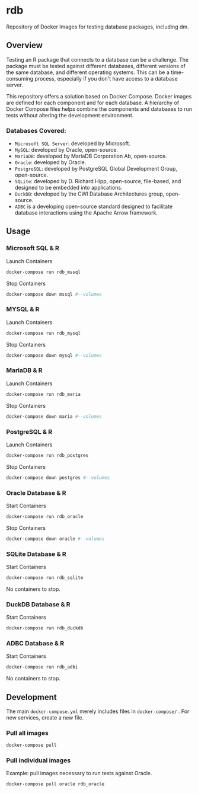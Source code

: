 # rdb

Repository of Docker Images for testing database packages, including dm.

## Overview

Testing an R package that connects to a database can be a challenge. The package must be tested against different databases, different versions of the same database, and different operating systems. This can be a time-consuming process, especially if you don't have access to a database server.

This repository offers a solution based on Docker Compose.
Docker images are defined for each component and for each database.
A hierarchy of Docker Compose files helps combine the components and databases to run tests without altering the development environment.

### Databases Covered:

-   `Microsoft SQL Server`: developed by Microsoft.
-   `MySQL`: developed by Oracle, open-source.
-   `MariaDB`: developed by MariaDB Corporation Ab, open-source.
-   `Oracle`: developed by Oracle.
-   `PostgreSQL`: developed by PostgreSQL Global Development Group, open-source.
-   `SQLite`: developed by D. Richard Hipp, open-source, file-based, and designed to be embedded into applications.
-   `DuckDB`: developed by the CWI Database Architectures group, open-source.
-   `ADBC` is a developing open-source standard designed to facilitate database interactions using the Apache Arrow framework.

## Usage

### Microsoft SQL & R

Launch Containers

``` sh
docker-compose run rdb_mssql
```

Stop Containers

``` sh
docker-compose down mssql #--volumes
```

### MYSQL & R

Launch Containers

``` sh
docker-compose run rdb_mysql
```

Stop Containers

``` sh
docker-compose down mysql #--volumes
```

### MariaDB & R

Launch Containers

``` sh
docker-compose run rdb_maria
```

Stop Containers

``` sh
docker-compose down maria #--volumes
```

### PostgreSQL & R

Launch Containers

``` sh
docker-compose run rdb_postgres
```

Stop Containers

``` sh
docker-compose down postgres #--volumes
```

### Oracle Database & R

Start Containers

``` sh
docker-compose run rdb_oracle
```

Stop Containers

``` sh
docker-compose down oracle #--volumes
```

### SQLite Database & R

Start Containers

``` sh
docker-compose run rdb_sqlite
```

No containers to stop.

### DuckDB Database & R

Start Containers

``` sh
docker-compose run rdb_duckdb
```

### ADBC Database & R

Start Containers

``` sh
docker-compose run rdb_adbi
```

No containers to stop.

## Development

The main `docker-compose.yml` merely includes files in `docker-compose/` . For new services, create a new file.

### Pull all images

``` sh
docker-compose pull
```

### Pull individual images

Example: pull images necessary to run tests against Oracle.

``` sh
docker-compose pull oracle rdb_oracle
```
